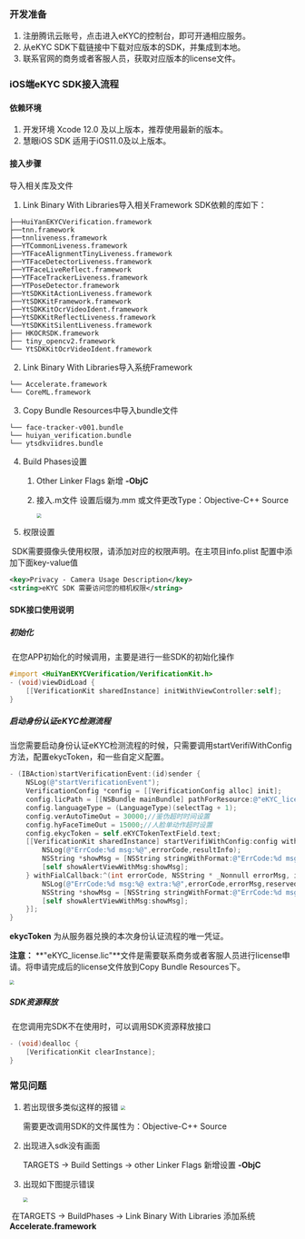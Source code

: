 ### 开发准备

1. 注册腾讯云账号，点击进入eKYC的控制台，即可开通相应服务。
2. 从eKYC SDK下载链接中下载对应版本的SDK，并集成到本地。
3. 联系官网的商务或者客服人员，获取对应版本的license文件。



### iOS端eKYC SDK接入流程

#### 依赖环境

1. 开发环境 Xcode 12.0 及以上版本，推荐使用最新的版本。
2. 慧眼iOS SDK 适用于iOS11.0及以上版本。

#### 接入步骤

导入相关库及文件

1. Link Binary With Libraries导入相关Framework SDK依赖的库如下：

```
├──HuiYanEKYCVerification.framework
├──tnn.framework
├──tnnliveness.framework
├──YTCommonLiveness.framework
├──YTFaceAlignmentTinyLiveness.framework
├──YTFaceDetectorLiveness.framework
├──YTFaceLiveReflect.framework
├──YTFaceTrackerLiveness.framework
├──YTPoseDetector.framework
├──YtSDKKitActionLiveness.framework
├──YtSDKKitFramework.framework
├──YtSDKKitOcrVideoIdent.framework
├──YtSDKKitReflectLiveness.framework
└──YtSDKKitSilentLiveness.framework
├── HKOCRSDK.framework
├── tiny_opencv2.framework
└── YtSDKKitOcrVideoIdent.framework
```

2. Link Binary With Libraries导入系统Framework

```
└── Accelerate.framework
└── CoreML.framework
```

3. Copy Bundle Resources中导入bundle文件

```
└── face-tracker-v001.bundle
└── huiyan_verification.bundle
└── ytsdkviidres.bundle
```

4. Build Phases设置

   1. Other Linker Flags 新增 **-ObjC**

   2. 接入.m文件 设置后缀为.mm 或文件更改Type：Objective-C++ Source

      <img src="https://ai-sdk-release-1254418846.cos.ap-guangzhou.myqcloud.com/EKYC/%E5%9B%BE%E5%BA%8A/setOC%2B%2B.png" style="zoom:50%;" />

5. 权限设置

​	SDK需要摄像头使用权限，请添加对应的权限声明。在主项目info.plist 配置中添加下面key-value值

```XML
<key>Privacy - Camera Usage Description</key>
<string>eKYC SDK 需要访问您的相机权限</string>
```



#### SDK接口使用说明

##### 初始化

​	在您APP初始化的时候调用，主要是进行一些SDK的初始化操作

```objective-c
#import <HuiYanEKYCVerification/VerificationKit.h>
- (void)viewDidLoad {
    [[VerificationKit sharedInstance] initWithViewController:self];
}
```

##### 启动身份认证eKYC检测流程

​	当您需要启动身份认证eKYC检测流程的时候，只需要调用startVerifiWithConfig方法，配置ekycToken，和一些自定义配置。

```objective-c
- (IBAction)startVerificationEvent:(id)sender {
    NSLog(@"startVerificationEvent");
    VerificationConfig *config = [[VerificationConfig alloc] init];
    config.licPath = [[NSBundle mainBundle] pathForResource:@"eKYC_license.lic" ofType:nil];
    config.languageType = (LanguageType)(selectTag + 1);
    config.verAutoTimeOut = 30000;//鉴伪超时时间设置
    config.hyFaceTimeOut = 15000;//人脸单动作超时设置
    config.ekycToken = self.eKYCTokenTextField.text;
    [[VerificationKit sharedInstance] startVerifiWithConfig:config withSuccCallback:^(int errorCode, id  _Nonnull resultInfo, id  _Nullable reserved) {
        NSLog(@"ErrCode:%d msg:%@",errorCode,resultInfo);
        NSString *showMsg = [NSString stringWithFormat:@"ErrCode:%d msg:%@",errorCode,resultInfo];
        [self showAlertViewWithMsg:showMsg];
    } withFialCallback:^(int errorCode, NSString * _Nonnull errorMsg, id  _Nullable reserved) {
        NSLog(@"ErrCode:%d msg:%@ extra:%@",errorCode,errorMsg,reserved);
        NSString *showMsg = [NSString stringWithFormat:@"ErrCode:%d msg:%@ extra:%@",errorCode,errorMsg,reserved];
        [self showAlertViewWithMsg:showMsg];
    }];
}
```

**ekycToken** 为从服务器兑换的本次身份认证流程的唯一凭证。

**注意：** **"eKYC_license.lic"**文件是需要联系商务或者客服人员进行license申请。将申请完成后的license文件放到Copy Bundle Resources下。

<img src="https://ai-sdk-release-1254418846.cos.ap-guangzhou.myqcloud.com/EKYC/%E5%9B%BE%E5%BA%8A/eKYCLicResources.png" style="zoom:50%;" />



##### SDK资源释放

​	在您调用完SDK不在使用时，可以调用SDK资源释放接口

```objective-c
- (void)dealloc {
    [VerificationKit clearInstance];
}
```



### 常见问题

1. 若出现很多类似这样的报错
   <img src="https://ai-sdk-release-1254418846.cos.ap-guangzhou.myqcloud.com/EKYC/%E5%9B%BE%E5%BA%8A/iOS_OC%2B%2Bset.png" style="zoom:50%;" />

   需要更改调用SDK的文件属性为：Objective-C++ Source

2. 出现进入sdk没有画面

   TARGETS -> Build Settings -> other Linker Flags 新增设置 **-ObjC** 

3. 出现如下图提示错误

   <img src="https://ai-sdk-release-1254418846.cos.ap-guangzhou.myqcloud.com/EKYC/%E5%9B%BE%E5%BA%8A/AccelerateLose.png" style="zoom:50%;" />

​	在TARGETS -> BuildPhases -> Link Binary With Libraries 添加系统**Accelerate.framework**

